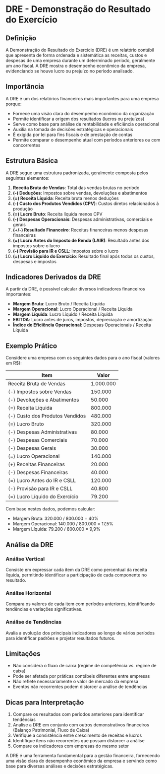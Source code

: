 # DRE - Demonstração do Resultado do Exercício

## Definição
A Demonstração do Resultado do Exercício (DRE) é um relatório contábil que apresenta de forma ordenada e sistemática as receitas, custos e despesas de uma empresa durante um determinado período, geralmente um ano fiscal. A DRE mostra o desempenho econômico da empresa, evidenciando se houve lucro ou prejuízo no período analisado.

## Importância
A DRE é um dos relatórios financeiros mais importantes para uma empresa porque:
- Fornece uma visão clara do desempenho econômico da organização
- Permite identificar a origem dos resultados (lucros ou prejuízos)
- Serve como base para análise de rentabilidade e eficiência operacional
- Auxilia na tomada de decisões estratégicas e operacionais
- É exigida por lei para fins fiscais e de prestação de contas
- Permite comparar o desempenho atual com períodos anteriores ou com concorrentes

## Estrutura Básica
A DRE segue uma estrutura padronizada, geralmente composta pelos seguintes elementos:

1. **Receita Bruta de Vendas**: Total das vendas brutas no período
2. **(-) Deduções**: Impostos sobre vendas, devoluções e abatimentos
3. **(=) Receita Líquida**: Receita bruta menos deduções
4. **(-) Custo dos Produtos Vendidos (CPV)**: Custos diretos relacionados à produção
5. **(=) Lucro Bruto**: Receita líquida menos CPV
6. **(-) Despesas Operacionais**: Despesas administrativas, comerciais e gerais
7. **(+/-) Resultado Financeiro**: Receitas financeiras menos despesas financeiras
8. **(=) Lucro Antes do Imposto de Renda (LAIR)**: Resultado antes dos impostos sobre o lucro
9. **(-) Provisão para IR e CSLL**: Impostos sobre o lucro
10. **(=) Lucro Líquido do Exercício**: Resultado final após todos os custos, despesas e impostos

## Indicadores Derivados da DRE
A partir da DRE, é possível calcular diversos indicadores financeiros importantes:

- **Margem Bruta**: Lucro Bruto / Receita Líquida
- **Margem Operacional**: Lucro Operacional / Receita Líquida
- **Margem Líquida**: Lucro Líquido / Receita Líquida
- **EBITDA**: Lucro antes de juros, impostos, depreciação e amortização
- **Índice de Eficiência Operacional**: Despesas Operacionais / Receita Líquida

## Exemplo Prático
Considere uma empresa com os seguintes dados para o ano fiscal (valores em R$):

| Item | Valor |
|------|-------|
| Receita Bruta de Vendas | 1.000.000 |
| (-) Impostos sobre Vendas | 150.000 |
| (-) Devoluções e Abatimentos | 50.000 |
| (=) Receita Líquida | 800.000 |
| (-) Custo dos Produtos Vendidos | 480.000 |
| (=) Lucro Bruto | 320.000 |
| (-) Despesas Administrativas | 80.000 |
| (-) Despesas Comerciais | 70.000 |
| (-) Despesas Gerais | 30.000 |
| (=) Lucro Operacional | 140.000 |
| (+) Receitas Financeiras | 20.000 |
| (-) Despesas Financeiras | 40.000 |
| (=) Lucro Antes do IR e CSLL | 120.000 |
| (-) Provisão para IR e CSLL | 40.800 |
| (=) Lucro Líquido do Exercício | 79.200 |

Com base nestes dados, podemos calcular:
- Margem Bruta: 320.000 / 800.000 = 40%
- Margem Operacional: 140.000 / 800.000 = 17,5%
- Margem Líquida: 79.200 / 800.000 = 9,9%

## Análise da DRE
### Análise Vertical
Consiste em expressar cada item da DRE como percentual da receita líquida, permitindo identificar a participação de cada componente no resultado.

### Análise Horizontal
Compara os valores de cada item com períodos anteriores, identificando tendências e variações significativas.

### Análise de Tendências
Avalia a evolução dos principais indicadores ao longo de vários períodos para identificar padrões e projetar resultados futuros.

## Limitações
- Não considera o fluxo de caixa (regime de competência vs. regime de caixa)
- Pode ser afetada por práticas contábeis diferentes entre empresas
- Não reflete necessariamente o valor de mercado da empresa
- Eventos não recorrentes podem distorcer a análise de tendências

## Dicas para Interpretação
1. Compare os resultados com períodos anteriores para identificar tendências
2. Analise a DRE em conjunto com outros demonstrativos financeiros (Balanço Patrimonial, Fluxo de Caixa)
3. Verifique a consistência entre crescimento de receitas e lucros
4. Identifique itens não recorrentes que possam distorcer a análise
5. Compare os indicadores com empresas do mesmo setor

A DRE é uma ferramenta fundamental para a gestão financeira, fornecendo uma visão clara do desempenho econômico da empresa e servindo como base para diversas análises e decisões estratégicas.
